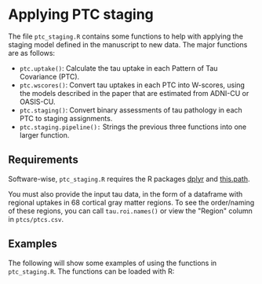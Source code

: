 # Applying PTC staging

The file `ptc_staging.R` contains some functions to help with applying the staging model defined in the manuscript to new data.  The major functions are as follows:

- `ptc.uptake()`: Calculate the tau uptake in each Pattern of Tau Covariance (PTC).
- `ptc.wscores()`: Convert tau uptakes in each PTC into W-scores, using the models described in the paper that are estimated from ADNI-CU or OASIS-CU.
- `ptc.staging()`: Convert binary assessments of tau pathology in each PTC to staging assignments.
- `ptc.staging.pipeline():` Strings the previous three functions into one larger function.

## Requirements

Software-wise,  `ptc_staging.R` requires the R packages [dplyr](https://dplyr.tidyverse.org/) and [this.path](https://cran.r-project.org/web/packages/this.path/index.html).

You must also provide the input tau data, in the form of a dataframe with regional uptakes in 68 cortical gray matter regions.  To see the order/naming of these regions, you can call `tau.roi.names()` or view the "Region" column in `ptcs/ptcs.csv`.

## Examples

The following will show some examples of using the functions in `ptc_staging.R`.  The functions can be loaded with R:

```

```
